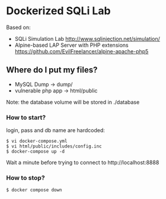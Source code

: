 # Dockerized SQLi Lab

Based on:
- SQLi Simulation Lab http://www.sqlinjection.net/simulation/ 
- Alpine-based LAP Server with PHP extensions https://github.com/EvilFreelancer/alpine-apache-php5 


## Where do I put my files?

- MySQL Dump -> dump/
- vulnerable php app -> html/public

Note: the database volume will be stored in ./database

### How to start?

login, pass and db name are hardcoded:

```
$ vi docker-compose.yml
$ vi html/public/includes/config.inc
$ docker-compose up -d

```

Wait a minute before trying to connect to  http://localhost:8888


### How to stop?
```
$ docker compose down
```



